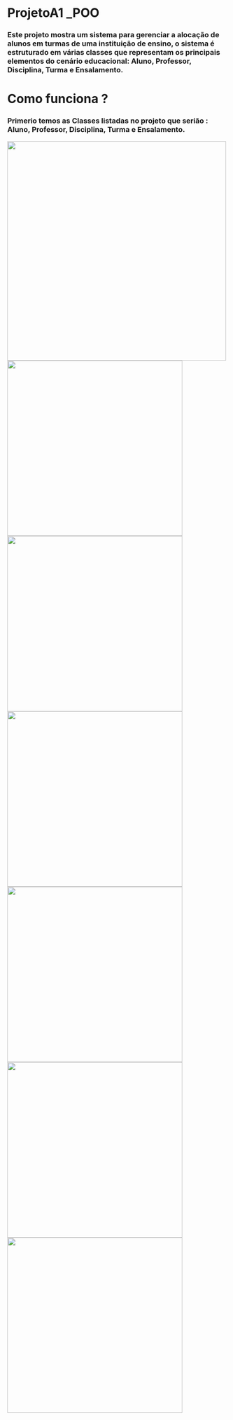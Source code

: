 # ProjetoA1 _POO

### Este projeto mostra um sistema para gerenciar a alocação de alunos em turmas de uma instituição de ensino, o sistema é estruturado em várias classes que representam os principais elementos do cenário educacional: Aluno, Professor, Disciplina, Turma e Ensalamento.

# Como funciona ?

### Primerio temos as Classes listadas no projeto que serião : Aluno, Professor, Disciplina, Turma e Ensalamento.

<img src="https://github.com/user-attachments/assets/06468c7a-07e8-4afe-a172-fdf5db9878cf" width="500"/>
<img src="https://github.com/user-attachments/assets/c3306e9f-b741-49cd-ae15-7ad6a39c3014" width="400"/>
<img src="https://github.com/user-attachments/assets/8e16f964-bc2d-4cd7-a4dd-5cc4bbd58b18" width="400"/>
<img src="https://github.com/user-attachments/assets/5fe57458-bec2-4082-93f7-1170eae72c53" width="400"/>
<img src="https://github.com/user-attachments/assets/95741bc4-bc80-4e0d-a9e5-a0faaf9ed648" width="400"/>
<img src="https://github.com/user-attachments/assets/6c3509d3-33dc-47bb-b21c-21cf4472e0bc" width="400"/>
<img src="https://github.com/user-attachments/assets/2f338732-c788-4dfe-9ddc-a6fb362aae7b" width="400"/>



